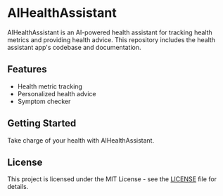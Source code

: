 # AIHealthAssistant

AIHealthAssistant is an AI-powered health assistant for tracking health metrics and providing health advice. This repository includes the health assistant app's codebase and documentation.

## Features
- Health metric tracking
- Personalized health advice
- Symptom checker

## Getting Started
Take charge of your health with AIHealthAssistant.

## License
This project is licensed under the MIT License - see the [LICENSE](LICENSE) file for details.
